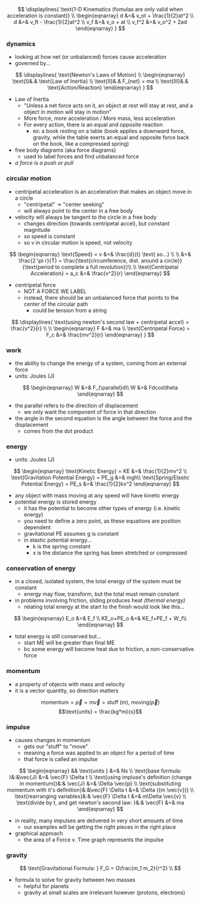 $$
\displaylines{
\text{1-D Kinematics (fomulas are only valid when acceleration is constant)} \\
\begin{eqnarray}
d &=& v_ot + \frac{1}{2}at^2 \\
d &=& v_ft - \frac{1}{2}at^2 \\
v_f &=& v_o + at \\
v_f^2 &=& v_o^2 + 2ad
\end{eqnarray}
}
$$

### dynamics
* looking at how net (or unbalanced) forces cause acceleration
* governed by...

$$
\displaylines{
\text{Newton's Laws of Motion} \\
\begin{eqnarray}
\text{I}&.& \text{Law of Inertia} \\
\text{II}&.& F_{net} = ma \\
\text{III}&.& \text{Action/Reaction}
\end{eqnarray}
}
$$

* Law of Inertia
	* "Unless a net force acts on it, an object at rest will stay at rest, and a object in motion will stay in motion"
	* More force, more acceleration / More mass, less acceleration
	* For every action, there is an equal and opposite reaction
		* ex: a book resting on a table (book applies a downward force, gravity, while the table exerts an equal and opposite force back on the book, like a compressed spring)
* free body diagrams (aka force diagrams)
	* used to label forces and find unbalanced force
* *a force is a push or pull*
### circular motion
* centripetal acceleration is an acceleration that makes an object move in a circle
	* "centripetal" -> "center seeking"
	* will always point to the center in a free body
* velocity will always be tangent to the circle in a free body
	* changes direction (towards centripetal accel), but constant magnitude
	* so speed is constant
	* so v in circular motion is speed, not velocity

$$
\begin{eqnarray}
\text{Speed} = v &=& \frac{d}{t} \text{ so...} \\ \\
&=& \frac{2 \pi r}{T}  = \frac{\text{circumference, dist. around a circle}}{\text{period to complete a full revolution}}\\ \\
\text{Centripetal Acceleration} = a_c &=& \frac{v^2}{r}
\end{eqnarray}
$$

* centripetal force
	* NOT A FORCE WE LABEL
	* instead, there should be an unbalanced force that points to the center of the circular path
		* could be tension from a string

$$
\displaylines{
\text{using newton's second law + centripetal accel} = \frac{v^2}{r}  \\ \\
\begin{eqnarray}
F &=& ma \\
\text{Centripetal Force} = F_c &=& \frac{mv^2}{r}
\end{eqnarray}
}
$$

### work
* the ability to change the energy of a system, coming from an external force
* units: Joules (J)

$$
\begin{eqnarray}
W &=& F_{\parallel}d\\
W &=& Fdcos\theta
\end{eqnarray}
$$

* the parallel refers to the direction of displacement
	* we only want the component of force in that direction
* the angle in the second equation is the angle between the force and the displacement
	* comes from the dot product
### energy
* units: Joules (J)

$$
\begin{eqnarray}
\text{Kinetic Energy} = KE &=& \frac{1}{2}mv^2 \\
\text{Gravitation Potential Energy} = PE_g &=& mgh\\
\text{Spring/Elastic Potential Energy} = PE_s &=& \frac{1}{2}kx^2
\end{eqnarray}
$$

* any object with mass moving at any speed will have kinetic energy
* potential energy is stored energy
	* it has the potential to become other types of energy (i.e. kinetic energy)
	* you need to define a zero point, as these equations are position dependent
	* gravitational PE assumes g is constant
	* in elastic potential energy...
		* k is the spring constant
		* x is the distance the spring has been stretched or compressed
### conservation of energy
* in a closed, isolated system, the total energy of the system must be constant
	* energy may flow, transform, but the total must remain constant
* in problems involving friction, sliding produces heat *(thermal energy)*
	* relating total energy at the start to the finish would look like this...

$$
\begin{eqnarray}
E_o &=& E_f \\
KE_o+PE_o &=& KE_f+PE_f + W_f\\
\end{eqnarray}
$$

* total energy is still conserved but...
	* start ME will be greater than final ME
	* bc some energy will become heat due to friction, a non-conservative force
### momentum
* a property of objects with mass and velocity
* it is a vector quantity, so direction matters

$$\text{momentum} = \vec{p} = m\vec{v} = \text{stuff (m), moving(}\vec{p})$$
$$\text{units} = \frac{kg*m}{s}$$

### impulse
* causes changes in momentum
	* gets our "stuff" to "move"
	* meaning a force was applied to an object for a period of time
	* that force is called an impulse

$$
\begin{eqnarray}
&& \text{units } &=& Ns \\
\text{base formula: }&:&\vec{J} &=& \vec{F} \Delta t \\
\text{using impluse's definition (change in momentum)}&:& \vec{J} &=& \Delta \vec{p} \\
\text{substituting momentum with it's definition}&:&\vec{F} \Delta t &=& \Delta ({m \vec{v}}) \\
\text{rearranging variables}&:& \vec{F} \Delta t &=& m\Delta \vec{v}  \\
\text{divide by t, and get newton's second law: }&:& \vec{F} &=& ma
\end{eqnarray}
$$

* in reality, many impulses are delivered in very short amounts of time
	* our examples will be getting the right pieces in the right place
* graphical approach
	* the area of a Force v. Time graph represents the impulse
### gravity

$$
\text{Gravitational Formula: } F_G = G\frac{m_1 m_2}{r^2} \\
$$

* formula to solve for gravity between two masses
	* helpful for planets
	* gravity at small scales are irrelevant however (protons, electrons)
